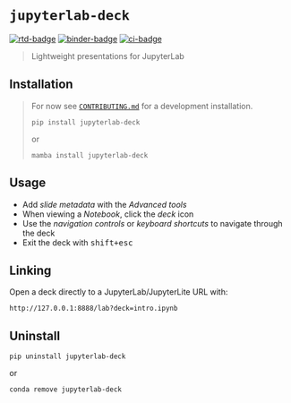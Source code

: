 # `jupyterlab-deck`

[![rtd-badge]][rtd] [![binder-badge]][binder] [![ci-badge]][ci]

[binder-badge]: https://mybinder.org/badge_logo.svg
[binder]:
  https://mybinder.org/v2/gh/deathbeds/jupyterlab-deck/HEAD?urlpath=lab/tree/examples/README.ipynb
[ci-badge]: https://img.shields.io/github/checks-status/deathbeds/jupyterlab-deck/main
[ci]: https://github.com/deathbeds/jupyterlab-deck/actions?query=branch%3Amain
[rtd-badge]: https://img.shields.io/readthedocs/jupyterlab-deck
[rtd]: https://jupyterlab-deck.rtfd.io

> Lightweight presentations for JupyterLab

## Installation

> For now see [`CONTRIBUTING.md`](https://github.com/deathbeds/jupyterlab-deck) for a
> development installation.
>
> ```
> pip install jupyterlab-deck
> ```
>
> or
>
> ```
> mamba install jupyterlab-deck
> ```

## Usage

- Add _slide metadata_ with the _Advanced tools_
- When viewing a _Notebook_, click the _deck_ icon
- Use the _navigation controls_ or _keyboard shortcuts_ to navigate through the deck
- Exit the deck with <kbd>shift+esc</kbd>

## Linking

Open a deck directly to a JupyterLab/JupyterLite URL with:

```
http://127.0.0.1:8888/lab?deck=intro.ipynb
```

## Uninstall

```
pip uninstall jupyterlab-deck
```

or

```
conda remove jupyterlab-deck
```
